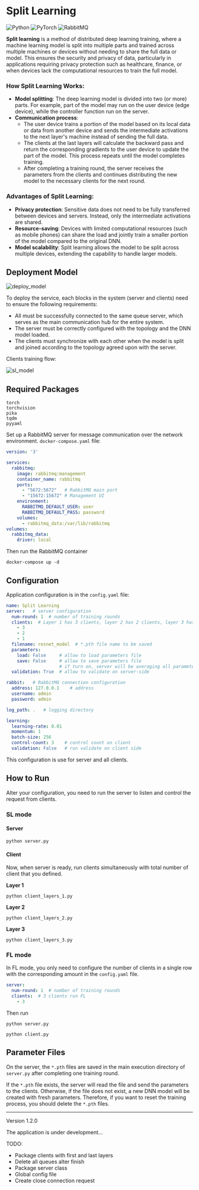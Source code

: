 # Split Learning

![Python](https://img.shields.io/badge/Python-3670A0?style=for-the-badge&logo=python&logoColor=ffdd54)
![PyTorch](https://img.shields.io/badge/PyTorch-EE4C2C?style=for-the-badge&logo=pytorch&logoColor=white)
![RabbitMQ](https://img.shields.io/badge/RabbitMQ-FF6600?style=for-the-badge&logo=rabbitmq&logoColor=white)

**Split learning** is a method of distributed deep learning training, where a machine learning model is split into multiple parts and trained across multiple machines or devices without needing to share the full data or model. This ensures the security and privacy of data, particularly in applications requiring privacy protection such as healthcare, finance, or when devices lack the computational resources to train the full model.

### How Split Learning Works:
- **Model splitting**: The deep learning model is divided into two (or more) parts. For example, part of the model may run on the user device (edge device), while the controller function run on the server.
- **Communication process**:
  - The user device trains a portion of the model based on its local data or data from another device and sends the intermediate activations to the next layer's machine instead of sending the full data.
  - The clients at the last layers will calculate the backward pass and return the corresponding gradients to the user device to update the part of the model. This process repeats until the model completes training.
  - After completing a training round, the server receives the parameters from the clients and continues distributing the new model to the necessary clients for the next round.

### Advantages of Split Learning:
- **Privacy protection**: Sensitive data does not need to be fully transferred between devices and servers. Instead, only the intermediate activations are shared.
- **Resource-saving**: Devices with limited computational resources (such as mobile phones) can share the load and jointly train a smaller portion of the model compared to the original DNN.
- **Model scalability**: Split learning allows the model to be split across multiple devices, extending the capability to handle larger models.

## Deployment Model

![deploy_model](pics/deploy_model.png)

To deploy the service, each blocks in the system (server and clients) need to ensure the following requirements:
- All must be successfully connected to the same queue server, which serves as the main communication hub for the entire system.
- The server must be correctly configured with the topology and the DNN model loaded.
- The clients must synchronize with each other when the model is split and joined according to the topology agreed upon with the server.

Clients training flow:

![sl_model](pics/sl_model.png)

## Required Packages
```
torch
torchvision
pika
tqdm
pyyaml
```

Set up a RabbitMQ server for message communication over the network environment. `docker-compose.yaml` file:

```yaml
version: '3'

services:
  rabbitmq:
    image: rabbitmq:management
    container_name: rabbitmq
    ports:
      - "5672:5672"   # RabbitMQ main port
      - "15672:15672" # Management UI
    environment:
      RABBITMQ_DEFAULT_USER: user
      RABBITMQ_DEFAULT_PASS: password
    volumes:
      - rabbitmq_data:/var/lib/rabbitmq
volumes:
  rabbitmq_data:
    driver: local
```

Then run the RabbitMQ container

```commandline
docker-compose up -d
```

## Configuration

Application configuration is in the `config.yaml` file:

```yaml
name: Split Learning
server:   # server configuration
  num-round: 1  # number of training rounds
  clients:  # Layer 1 has 3 clients, layer 2 has 2 clients, layer 3 has 1 client
    - 3
    - 2
    - 1
  filename: resnet_model  # *.pth file name to be saved
  parameters:
    load: False     # allow to load parameters file
    save: False     # allow to save parameters file
                    # if turn on, server will be averaging all parameters
  validation: True  # allow to validate on server-side

rabbit:   # RabbitMQ connection configuration
  address: 127.0.0.1    # address
  username: admin
  password: admin

log_path: .   # logging directory

learning:
  learning-rate: 0.01
  momentum: 1
  batch-size: 256
  control-count: 3    # control count on client
  validation: False   # run validate on client side
```

This configuration is use for server and all clients.

## How to Run

Alter your configuration, you need to run the server to listen and control the request from clients.

### SL mode

#### Server
```commandline
python server.py
```

#### Client

Now, when server is ready, run clients simultaneously with total number of client that you defined.

**Layer 1**
```commandline
python client_layers_1.py
```

**Layer 2**
```commandline
python client_layers_2.py
```

**Layer 3**
```commandline
python client_layers_3.py
```

### FL mode

In FL mode, you only need to configure the number of clients in a single row with the corresponding amount in the `config.yaml` file.

```yaml
server:
  num-round: 1  # number of training rounds
  clients:  # 3 clients run FL
    - 3
```

Then run

```commandline
python server.py
```

```commandline
python client.py
```


## Parameter Files

On the server, the `*.pth` files are saved in the main execution directory of `server.py` after completing one training round.

If the `*.pth` file exists, the server will read the file and send the parameters to the clients. Otherwise, if the file does not exist, a new DNN model will be created with fresh parameters. Therefore, if you want to reset the training process, you should delete the `*.pth` files.

---

Version 1.2.0

The application is under development...

TODO:
- Package clients with first and last layers
- Delete all queues alter finish
- Package server class
- Global config file
- Create close connection request
